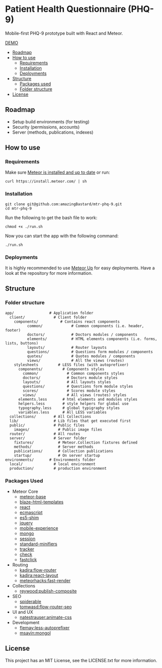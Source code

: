 # Patient Health Questionnaire (PHQ-9)

Mobile-first PHQ-9 prototype built with React and Meteor.

[DEMO](http://phq9.meteor.com)

* [Roadmap](#roadmap)
* [How to use](#how-to-use)
  * [Requirements](#requirements)
  * [Installation](#installation)
  * [Deployments](#deployments)
* [Structure](#structure)
  * [Packages used](#packages-used)
  * [Folder structure](#folder-structure)
* [License](#license)

## Roadmap

* Setup build environments (for testing)
* Security (permissions, accounts)
* Server (methods, publications, indexes)

## How to use

### Requirements

Make sure [Meteor is installed and up to date](https://www.meteor.com/install) or run:

```
curl https://install.meteor.com/ | sh
```

### Installation

```
git clone git@github.com:amazingBastard/mtr-phq-9.git
cd mtr-phq-9
```

Run the following to get the bash file to work:

```
chmod +x ./run.sh
```

Now you can start the app with the following command:

```
./run.sh
```

### Deployments

It is highly recommended to use [Meteor Up](https://github.com/arunoda/meteor-up) for easy deployments.
Have a look at the repository for more information.

## Structure

### Folder structure

```
app/                # Application folder
  client/             # Client folder
    components/          # Contains react components
          common/             # Common components (i.e. header, footer)
          doctors/            # Doctors modules / components
          elements/           # HTML elements components (i.e. forms, lists, buttons)
          layouts/            # Router layouts
          questions/          # Questions form modules / components
          quotes/             # Quotes modules / components
          views/              # All the views (routes)
    stylesheets         # LESS files (with autoprefixer)
      components/         # Components styles
        common/             # Common components styles
        doctors/            # Doctors module styles
        layouts/            # All layouts styles
        questions/          # Questions form module styles
        scores/             # Scores module styles
        views/              # All views (routes) styles
      elements.less       # html elements and modules styles
      helpers.less        # style helpers for global use
      typography.less     # global typigraphy styles
      variables.less      # All LESS variables
  collections/        # All Collections
  lib/                # Lib files that get executed first
  public/             # Public files
    images/             # Public image files
  router/             # All routes
  server/             # Server folder
    fixtures/           # Meteor.Collection fixtures defined
    methods/            # Server methods
    publications/       # Collection publications
    startup/            # On server startup
environments/       # Environments folder
  local/              # local environment
  production/         # production environment

```

### Packages Used

* Meteor Core
  * [meteor-base](http://github.com/meteor/meteor/tree/devel/packages/meteor-base)
  * [blaze-html-templates](https://github.com/meteor/meteor/tree/devel/packages/blaze-html-templates)
  * [react](http://github.com/meteor/meteor/tree/devel/packages/react)
  * [ecmascript](https://github.com/meteor/meteor/tree/devel/packages/ecmascript)
  * [es5-shim](https://github.com/meteor/meteor/tree/devel/packages/es5-shim)
  * [jquery](https://github.com/meteor/meteor/tree/devel/packages/jquery)
  * [mobile-experience](https://github.com/meteor/meteor/tree/devel/packages/mobile-experience)
  * [mongo](https://github.com/meteor/meteor/tree/devel/packages/mongo)
  * [session](https://github.com/meteor/meteor/tree/devel/packages/session)
  * [standard-minifiers](https://github.com/meteor/meteor/tree/devel/packages/standard-minifiers)
  * [tracker](https://github.com/meteor/meteor/tree/devel/packages/tracker)
  * [check](https://github.com/meteor/meteor/tree/devel/packages/check)
  * [fastclick](http://github.com/meteor/meteor/tree/devel/packages/fastclick)
* Routing
  * [kadira:flow-router](https://github.com/kadirahq/flow-router)
  * [kadira:react-layout](https://github.com/kadirahq/meteor-react-layout)
  * [meteorhacks:fast-render](https://github.com/meteorhacks/fast-render)
* Collections
  * [reywood:publish-composite](https://github.com/englue/meteor-publish-composite)
* SEO
  * [spiderable](http://github.com/meteor/meteor/tree/devel/packages/spiderable)
  * [tomwasd:flow-router-seo](https://github.com/tomwasd/flow-router-seo)
* UI and UX
  * [natestrauser:animate-css](https://github.com/nate-strauser/meteor-animate-css)
* Development
  * [flemay:less-autoprefixer](https://github.com/flemay/less-autoprefixer)
  * [msavin:mongol](https://github.com/msavin/Mongol)

## License

This project has an MIT License, see the LICENSE.txt for more information.